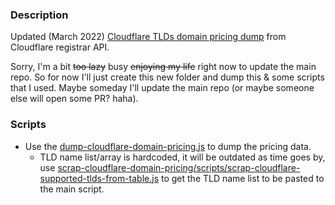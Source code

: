 ### Description
Updated (March 2022) [Cloudflare TLDs domain pricing dump](./cloudflare-domain-pricing-dump.csv) from Cloudflare registrar API.

Sorry, I'm a bit ~~too lazy~~ busy ~~enjoying my life~~ right now to update the main repo. So for now I'll just create this new folder and dump this & some scripts that I used. Maybe someday I'll update the main repo (or maybe someone else will open some PR? haha).

### Scripts
- Use the [dump-cloudflare-domain-pricing.js](./scripts/dump-cloudflare-domain-pricing.js) to dump the pricing data.
    - TLD name list/array is hardcoded, it will be outdated as time goes by, use [scrap-cloudflare-domain-pricing/scripts/scrap-cloudflare-supported-tlds-from-table.js](./scripts/scrap-cloudflare-supported-tlds-from-table.js) to get the TLD name list to be pasted to the main script.

